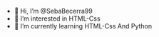 - 👋 Hi, I’m @SebaBecerra99
- 👀 I’m interested in HTML-Css
- 🌱 I’m currently learning HTML-Css And Python

<!---
SebaBecerra99/SebaBecerra99 is a ✨ special ✨ repository because its `README.md` (this file) appears on your GitHub profile.
You can click the Preview link to take a look at your changes.
--->
